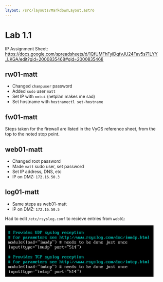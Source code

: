 ```yaml
---
layout: /src/layouts/MarkdownLayout.astro
---
```

# Lab 1.1

IP Assignment Sheet: https://docs.google.com/spreadsheets/d/1QfUMFhFyiDqfvJU24Fav5s71LYY_LKGA/edit?gid=2000835468#gid=2000835468

## rw01-matt
* Changed `champuser` password
* Added `sudo` user `matt`
* Set IP with `nmtui` (netplan makes me sad)
* Set hostname with `hostnamectl set-hostname`

## fw01-matt

Steps taken for the firewall are listed in the VyOS reference sheet, from the top to the noted stop point.


## web01-matt

* Changed root password
* Made `matt` sudo user, set password
* Set IP address, DNS, etc
* IP on DMZ: `172.16.50.3`

## log01-matt

* Same steps as web01-matt
* IP on DMZ: `172.16.50.5`

Had to edit `/etc/rsyslog.conf` to recieve entries from `web01`:

![config file changes](/public/images/sec350-rsyslog-log01.png)